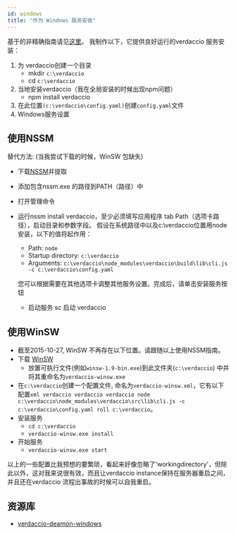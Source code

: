 ```yaml
---
id: windows
title: "作为 Windows 服务安装"
---
```

基于的非精确指南请见[这里](http://asysadmin.tumblr.com/post/32941224574/running-nginx-on-windows-as-a-service)。 我制作以下，它提供良好运行的verdaccio 服务安装：

1. 为 verdaccio创建一个目录 
    * mkdir `c:\verdaccio`
    * cd `c:\verdaccio`
2. 当地安装verdaccio（我在全局安装的时候出现npm问题） 
    * npm install verdaccio
3. 在此位置`(c:\verdaccio\config.yaml)`创建`config.yaml`文件
4. Windows服务设置

## 使用NSSM

替代方法: (当我尝试下载的时候，WinSW 包缺失)

* 下载[NSSM](https://www.nssm.cc/download/)并提取

* 添加包含nssm.exe 的路径到PATH（路径）中

* 打开管理命令

* 运行nssm install verdaccio，至少必须填写应用程序 tab Path（选项卡路径），启动目录和参数字段。 假设在系统路径中以及c:\verdaccio位置用node安装，以下的值将起作用：
    
    * Path: `node`
    * Startup directory: `c:\verdaccio`
    * Arguments: `c:\verdaccio\node_modules\verdaccio\build\lib\cli.js -c c:\verdaccio\config.yaml`
    
    您可以根据需要在其他选项卡调整其他服务设置。完成后，请单击安装服务按钮
    
    * 启动服务 sc 启动 verdaccio

## 使用WinSW

* 截至2015-10-27, WinSW 不再存在以下位置。请跟随以上使用NSSM指南。
* 下载 [WinSW](http://repo.jenkins-ci.org/releases/com/sun/winsw/winsw/) 
    * 放置可执行文件(例如`winsw-1.9-bin.exe`)到此文件夹(`c:\verdaccio`) 中并将其重命名为`verdaccio-winsw.exe`
* 在`c:\verdaccio`创建一个配置文件, 命名为`verdaccio-winsw.xml`，它有以下配置`xml verdaccio verdaccio verdaccio node c:\verdaccio\node_modules\verdaccio\src\lib\cli.js -c c:\verdaccio\config.yaml roll c:\verdaccio`。
* 安装服务 
    * `cd c:\verdaccio`
    * `verdaccio-winsw.exe install`
* 开始服务 
    * `verdaccio-winsw.exe start`

以上的一些配置比我预想的要繁琐，看起来好像忽略了'workingdirectory'，但除此以外，这对我来说很有效，而且让verdaccio instance保持在服务器重启之间，并且还在verdaccio 流程出事故的时候可以自我重启。

## 资源库

* [verdaccio-deamon-windows](https://github.com/davidenke/verdaccio-deamon-windows)